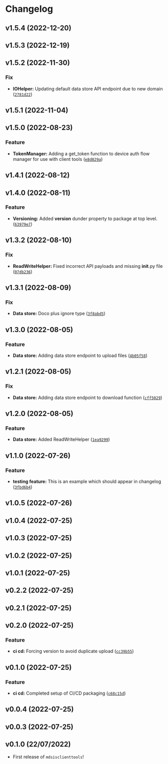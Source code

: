 # Changelog

<!--next-version-placeholder-->

## v1.5.4 (2022-12-20)


## v1.5.3 (2022-12-19)


## v1.5.2 (2022-11-30)
### Fix
* **IOHelper:** Updating default data store API endpoint due to new domain ([`2781d22`](https://github.com/gbrrestoration/mds-is-client-tools/commit/2781d22a75f19fa8625fd8708bfce6e5402b9072))

## v1.5.1 (2022-11-04)


## v1.5.0 (2022-08-23)
### Feature
* **TokenManager:** Adding a get_token function to device auth flow manager for use with client tools ([`e8d029a`](https://github.com/gbrrestoration/mds-is-client-tools/commit/e8d029a21ddf6ea838e8d62c9e8f331c925a9002))

## v1.4.1 (2022-08-12)


## v1.4.0 (2022-08-11)
### Feature
* **Versioning:** Added __version__ dunder property to package at top level. ([`63979e7`](https://github.com/gbrrestoration/mds-is-client-tools/commit/63979e77b609f672e4792b851f237522401f60be))

## v1.3.2 (2022-08-10)
### Fix
* **ReadWriteHelper:** Fixed incorrect API payloads and missing __init__.py file ([`07db236`](https://github.com/gbrrestoration/mds-is-client-tools/commit/07db236456d981576ce7ec3dfffcd3f4fc81a0c8))

## v1.3.1 (2022-08-09)
### Fix
* **Data store:** Doco plus ignore type ([`3f8abd5`](https://github.com/gbrrestoration/mds-is-client-tools/commit/3f8abd581ec0c13fd09627822e660aa9778aa634))

## v1.3.0 (2022-08-05)
### Feature
* **Data store:** Adding data store endpoint to upload files ([`4b05f58`](https://github.com/gbrrestoration/mds-is-client-tools/commit/4b05f588e1192680aa3fdee8003f00e804243b16))

## v1.2.1 (2022-08-05)
### Fix
* **Data store:** Adding data store endpoint to download function ([`cff5029`](https://github.com/gbrrestoration/mds-is-client-tools/commit/cff5029eb626b2936829d3c63852991a94a26985))

## v1.2.0 (2022-08-05)
### Feature
* **Data store:** Added ReadWriteHelper ([`1ea9299`](https://github.com/gbrrestoration/mds-is-client-tools/commit/1ea929911d9a29fcb7c67b8fcdc01decbd0e60b9))

## v1.1.0 (2022-07-26)
### Feature
* **testing feature:** This is an example which should appear in changelog ([`3fbd6b4`](https://github.com/gbrrestoration/mds-is-client-tools/commit/3fbd6b4a0b920a3bb946d0e2369b3369f84a40ad))

## v1.0.5 (2022-07-26)


## v1.0.4 (2022-07-25)


## v1.0.3 (2022-07-25)


## v1.0.2 (2022-07-25)


## v1.0.1 (2022-07-25)


## v0.2.2 (2022-07-25)


## v0.2.1 (2022-07-25)


## v0.2.0 (2022-07-25)
### Feature
* **ci cd:** Forcing version to avoid duplicate upload ([`cc39b55`](https://github.com/gbrrestoration/mds-is-client-tools/commit/cc39b55d354accce0e826dbe52c9244f7a75eb5b))

## v0.1.0 (2022-07-25)
### Feature
* **ci cd:** Completed setup of CI/CD packaging ([`c68c15d`](https://github.com/gbrrestoration/mds-is-client-tools/commit/c68c15dd58622df9ffee330623daae4b4fa968a7))

## v0.0.4 (2022-07-25)


## v0.0.3 (2022-07-25)


## v0.1.0 (22/07/2022)

- First release of `mdsisclienttools`!